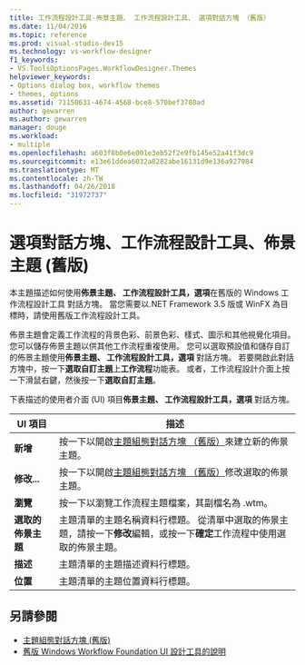 ```yaml
---
title: 工作流程設計工具-佈景主題、 工作流程設計工具、 選項對話方塊 （舊版）
ms.date: 11/04/2016
ms.topic: reference
ms.prod: visual-studio-dev15
ms.technology: vs-workflow-designer
f1_keywords:
- VS.ToolsOptionsPages.WorkflowDesigner.Themes
helpviewer_keywords:
- Options dialog box, workflow themes
- themes, options
ms.assetid: 71150631-4674-4568-bce8-570bef3780ad
author: gewarren
ms.author: gewarren
manager: douge
ms.workload:
- multiple
ms.openlocfilehash: a603f8b0e6e001e3eb52f2e9fb145e52a41f3dc9
ms.sourcegitcommit: e13e61ddea6032a8282abe16131d9e136a927984
ms.translationtype: MT
ms.contentlocale: zh-TW
ms.lasthandoff: 04/26/2018
ms.locfileid: "31972737"
---
```

# <a name="themes-workflow-designer-options-dialog-box-legacy"></a>選項對話方塊、工作流程設計工具、佈景主題 (舊版)

本主題描述如何使用**佈景主題、 工作流程設計工具，選項**在舊版的 Windows 工作流程設計工具 對話方塊。 當您需要以.NET Framework 3.5 版或 WinFX 為目標時，請使用舊版工作流程設計工具。

佈景主題會定義工作流程的背景色彩、前景色彩、樣式、圖示和其他視覺化項目。 您可以儲存佈景主題以供其他工作流程重複使用。 您可以選取預設值和儲存自訂的佈景主題使用**佈景主題、 工作流程設計工具，選項** 對話方塊。 若要開啟此對話方塊中，按一下**選取自訂主題**上**工作流程**功能表。 或者，工作流程設計介面上按一下滑鼠右鍵，然後按一下**選取自訂主題**。

下表描述的使用者介面 (UI) 項目**佈景主題、 工作流程設計工具，選項** 對話方塊。

|UI 項目|描述|
|----------------|-----------------|
|**新增**|按一下以開啟[主題組態對話方塊 （舊版）](../workflow-designer/theme-configuration-dialog-box-legacy.md)來建立新的佈景主題。|
|**修改...**|按一下以開啟[主題組態對話方塊 （舊版）](../workflow-designer/theme-configuration-dialog-box-legacy.md)修改選取的佈景主題。|
|**瀏覽**|按一下以瀏覽工作流程主題檔案，其副檔名為 .wtm。|
|**選取的佈景主題**|主題清單的主題名稱資料行標題。 從清單中選取的佈景主題，請按一下**修改**編輯，或按一下**確定**工作流程中使用選取的佈景主題。|
|**描述**|主題清單的主題描述資料行標題。|
|**位置**|主題清單的主題位置資料行標題。|

## <a name="see-also"></a>另請參閱

- [主題組態對話方塊 (舊版)](../workflow-designer/theme-configuration-dialog-box-legacy.md)
- [舊版 Windows Workflow Foundation UI 設計工具的說明](../workflow-designer/legacy-designer-for-windows-workflow-foundation-ui-help.md)